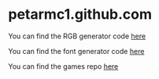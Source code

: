 # petarmc1.github.com
You can find the RGB generator code [here](https://github.com/PetarMc1/rgb-generator)

You can find the font generator code [here](https://github.com/PetarMc1/font-generator)

You can find the games repo [here](https://github.com/PetarMc1/html-games)
